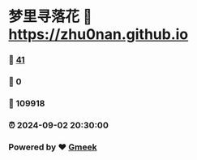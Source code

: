 # 梦里寻落花 :link: https://zhu0nan.github.io 
### :page_facing_up: [41](https://zhu0nan.github.io/tag.html) 
### :speech_balloon: 0 
### :hibiscus: 109918 
### :alarm_clock: 2024-09-02 20:30:00 
### Powered by :heart: [Gmeek](https://github.com/Meekdai/Gmeek)
